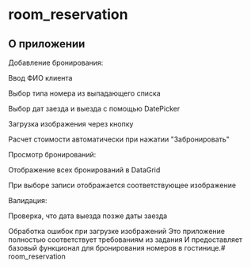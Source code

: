 # room_reservation
## О приложении
Добавление бронирования:

Ввод ФИО клиента

Выбор типа номера из выпадающего списка

Выбор дат заезда и выезда с помощью DatePicker

Загрузка изображения через кнопку

Расчет стоимости автоматически при нажатии "Забронировать"

Просмотр бронирований:

Отображение всех бронирований в DataGrid

При выборе записи отображается соответствующее изображение

Валидация:

Проверка, что дата выезда позже даты заезда

Обработка ошибок при загрузке изображений
Это приложение полностью соответствует требованиям из задания 
И предоставляет базовый функционал для бронирования номеров в гостинице.# room_reservation
